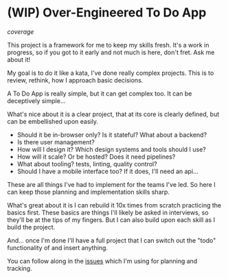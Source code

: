 # (WIP) Over-Engineered To Do App

$coverage$

This project is a framework for me to keep my skills fresh. It's a work in progress, so if you got to it early and not
much is here, don't fret. Ask me about it!

My goal is to do it like a kata, I've done really complex projects. This is to review, rethink, how I approach basic
decisions.

A To Do App is really simple, but it can get complex too. It can be deceptively simple...

What's nice about it is a clear project, that at its core is clearly defined, but can be embellished upon easily.

- Should it be in-browser only? Is it stateful? What about a backend?
- Is there user management?
- How will I design it? Which design systems and tools should I use?
- How will it scale? Or be hosted? Does it need pipelines?
- What about tooling? tests, linting, quality control?
- Should I have a mobile interface too? If it does, I'll need an api...

These are all things I've had to implement for the teams I've led. So here I can keep those planning and implementation
skills sharp.

What's great about it is I can rebuild it 10x times from scratch practicing the basics first. These basics are things
I'll likely be asked in interviews, so they'll be at the tips of my fingers. But I can also build upon each skill as I
build the project.

And... once I'm done I'll have a full project that I can switch out the "todo" functionality of and insert anything.

You can follow along in the [issues](https://github.com/jackreichert/over-engineered-todo/issues) which I'm using for
planning and tracking. 
